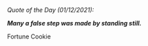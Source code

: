 *Quote of the Day (01/12/2021):*

_**Many a false step was made by standing still.**_

Fortune Cookie